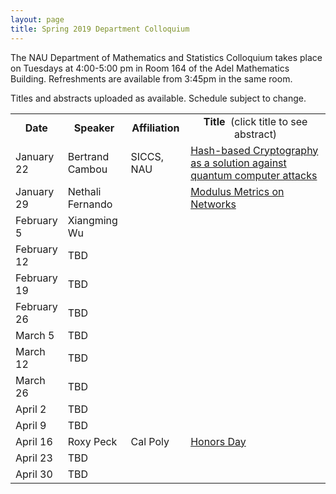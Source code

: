 ```yaml
---
layout: page
title: Spring 2019 Department Colloquium
---
```


The NAU Department of Mathematics and Statistics Colloquium takes place on Tuesdays at 4:00-5:00 pm in Room 164 of the Adel Mathematics Building. Refreshments are available from 3:45pm in the same room.

Titles and abstracts uploaded as available.  Schedule subject to change.

<table width="100%" align="center">
<tbody>
<tr>
<td width="15%">
<center>
  <b>Date</b>
</center></td>

<td width="20%">
<center>
  <b>Speaker</b>
</center></td>

<td>
<center>
  <b>Affiliation</b>
</center></td>

<td>
<center>
  <b>Title&nbsp;</b> (click title to see abstract)
</center></td>
</tr>

<tr>
<td>January 22</td>
<td>Bertrand Cambou</td>
<td>SICCS, NAU</td>
<td><a href="{{ site.baseurl }}/colloquium_files/ColloquiumFlyer_190122.pdf">Hash-based Cryptography as a solution against quantum computer attacks</a></td>
</tr>

<tr>
<td>January 29</td>
<td>Nethali Fernando</td>
<td></td>
<td><a href="{{ site.baseurl }}/colloquium_files/ColloquiumFlyer_190129.pdf">Modulus Metrics on Networks</a></td>
</tr>

<tr>
  <td>February 5</td>
<td>Xiangming Wu</td>
<td></td>
<td><a href="{{ site.baseurl }}/colloquium_files/ColloquiumFlyer_190205.pdf"></a></td>
</tr>

<tr>
<td>February 12</td>
<td>TBD</td>
<td></td>
<td><a href="{{ site.baseurl }}/colloquium_files/ColloquiumFlyer_190212.pdf"></a></td>
</tr>

<tr>
<td>February 19</td>
<td>TBD</td>
<td></td>
<td><a href="{{ site.baseurl }}/colloquium_files/ColloquiumFlyer_181009.pdf"></a></td>
</tr>

<tr>
<td>February 26</td>
<td>TBD</td>
<td></td>
<td><a href="{{ site.baseurl }}/colloquium_files/ColloquiumFlyer_190226.pdf">
</a></td>
</tr>

<tr>
<td>March 5</td>
<td>TBD</td>
<td></td>
<td><a href="{{ site.baseurl }}/colloquium_files/ColloquiumFlyer_190205.pdf">
</a></td>
</tr>

<tr>
<td>March 12</td>
<td>TBD</td>
<td></td>
<td><a href="{{ site.baseurl }}/colloquium_files/ColloquiumFlyer_190312.pdf"></a></td>
</tr>

<tr>
<td>March 26</td>
<td>TBD</td>
<td></td>
<td><a href="{{ site.baseurl }}/colloquium_files/ColloquiumFlyer_190326.pdf">
</a></td>
</tr>

<tr>
<td>April 2</td>
<td>TBD</td>
<td></td>
<td><a href="{{ site.baseurl }}/colloquium_files/ColloquiumFlyer_190402.pdf">
</a></td>
</tr>

<tr>
<td>April 9</td>
<td>TBD</td>
<td></td>
<td><a href="{{ site.baseurl }}/colloquium_files/ColloquiumFlyer_190409.pdf">
</a></td>
</tr>

<tr>
<td>April 16</td>
<td>Roxy Peck</td>
<td>Cal Poly</td>
<td><a href="{{ site.baseurl }}/colloquium_files/ColloquiumFlyer_190416.pdf">Honors Day
</a></td>
</tr>

<tr>
<td>April 23</td>
<td>TBD</td>
<td></td>
<td><a href="{{ site.baseurl }}/colloquium_files/ColloquiumFlyer_190423.pdf">
</a></td>
</tr>

<tr>
<td>April 30</td>
<td>TBD</td>
<td></td>
<td><a href="{{ site.baseurl }}/colloquium_files/ColloquiumFlyer_190430.pdf">
</a></td>
</tr>

</tbody>
</table>
